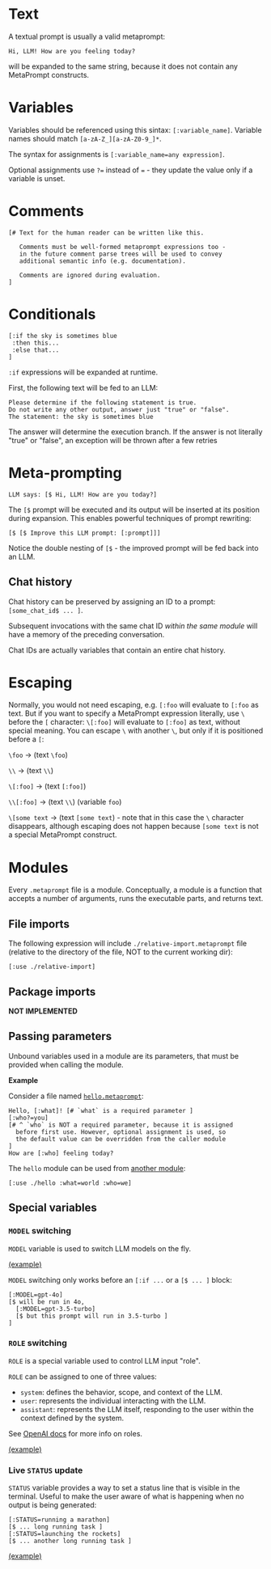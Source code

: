 # Text

A textual prompt is usually a valid metaprompt:

```metaprompt
Hi, LLM! How are you feeling today?
```

will be expanded to the same string, because it does not contain any MetaPrompt constructs.

# Variables

Variables should be referenced using this sintax: `[:variable_name]`. Variable names should match `[a-zA-Z_][a-zA-Z0-9_]*`.

The syntax for assignments is `[:variable_name=any expression]`.

Optional assignments use `?=` instead of `=` - they update the value only if a variable is unset.

# Comments

```metaprompt
[# Text for the human reader can be written like this.

   Comments must be well-formed metaprompt expressions too -
   in the future comment parse trees will be used to convey
   additional semantic info (e.g. documentation).

   Comments are ignored during evaluation.
]
```

# Conditionals

```metaprompt
[:if the sky is sometimes blue
 :then this...
 :else that...
]
```

`:if` expressions will be expanded at runtime.

First, the following text will be fed to an LLM:

```metaprompt
Please determine if the following statement is true.
Do not write any other output, answer just "true" or "false".
The statement: the sky is sometimes blue
```

The answer will determine the execution branch.
If the answer is not literally "true" or "false",
an exception will be thrown after a few retries

# Meta-prompting

```metaprompt
LLM says: [$ Hi, LLM! How are you today?]
```

The `[$` prompt will be executed and its output will be inserted
at its position during expansion. This enables powerful techniques
of prompt rewriting:

```metaprompt
[$ [$ Improve this LLM prompt: [:prompt]]]
```

Notice the double nesting of `[$` - the improved prompt will be fed back into an LLM.

## Chat history

Chat history can be preserved by assigning an ID to a prompt: `[some_chat_id$ ... ]`.

Subsequent invocations with the same chat ID *within the same module* will have a memory of the preceding conversation.

Chat IDs are actually variables that contain an entire chat history.

# Escaping

Normally, you would not need escaping, e.g. `[:foo` will evaluate to `[:foo` as text. But if you want to specify a MetaPrompt expression literally, use `\` before the `[` character: `\[:foo]` will evaluate to `[:foo]` as text, without special meaning. You can escape `\` with another `\`, but only if it is positioned before a `[`:

`\foo` → (text `\foo`)

`\\` → (text `\\`)

`\[:foo]` → (text `[:foo]`)

`\\[:foo]` → (text `\\`) (variable `foo`)

`\[some text` -> (text `[some text`) - note that in this case the `\` character disappears, although escaping does not happen because `[some text` is not a special MetaPrompt construct.

# Modules

Every `.metaprompt` file is a module. Conceptually, a module is a function that accepts a number of arguments, runs the executable parts, and returns text.

## File imports

The following expression will include `./relative-import.metaprompt` file (relative to the directory of the file, NOT to the current working dir):

```metaprompt
[:use ./relative-import]
```

## Package imports

**NOT IMPLEMENTED**

## Passing parameters

Unbound variables used in a module are its parameters, that must be provided when calling the module.

**Example**

Consider a file named [`hello.metaprompt`](../examples/hello.metaprompt):

```metaprompt
Hello, [:what]! [# `what` is a required parameter ]
[:who?=you]
[# ^ `who` is NOT a required parameter, because it is assigned
  before first use. However, optional assignment is used, so
  the default value can be overridden from the caller module
]
How are [:who] feeling today?
```

The `hello` module can be used from [another module](../examples/module-demo.metaprompt):

```
[:use ./hello :what=world :who=we]
```

## Special variables

### `MODEL` switching

`MODEL` variable is used to switch LLM models on the fly.

[(example)](../examples/model-selection-demo.metaprompt)

`MODEL` switching only works before an `[:if ...` or a `[$ ... ]` block:

```metaprompt
[:MODEL=gpt-4o]
[$ will be run in 4o,
  [:MODEL=gpt-3.5-turbo]
  [$ but this prompt will run in 3.5-turbo ]
]
```

### `ROLE` switching

`ROLE` is a special variable used to control LLM input "role".

`ROLE` can be assigned to one of three values:

- `system`: defines the behavior, scope, and context of the LLM.
- `user`: represents the individual interacting with the LLM.
- `assistant`: represents the LLM itself, responding to the user within the context defined by the system.

See [OpenAI docs](https://platform.openai.com/docs/guides/text-generation) for more info on roles.

[(example)](../examples/roles.metaprompt)

### Live `STATUS` update

`STATUS` variable provides a way to set a status line that is visible in the terminal. Useful to make the user aware of what is happening when no output is being generated:

```metaprompt
[:STATUS=running a marathon]
[$ ... long running task ]
[:STATUS=launching the rockets]
[$ ... another long running task ]
```

[(example)](../examples/model-selection-demo.metaprompt)
